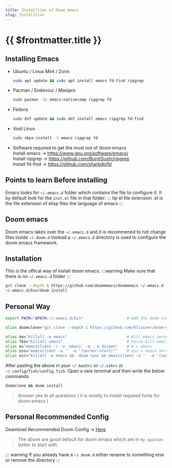 ```yaml
---
title: Installtion of Doom emacs
slug: Installtion
---
```


# {{ $frontmatter.title }}
## Installing Emacs
- Ubuntu / Linux Mint / Zorin
  ``` sh
  sudo apt update && sudo apt install emacs fd-find ripgrep
  ```
- Pacman / Endevour / Manjaro
  ``` sh
  sudo pacman -Sy emacs-nativecomp ripgrep fd
  ```
- Fedora 
  ``` sh
  sudo dnf update && sudo dnf install emacs ripgrep fd-find
  ```
- Void Linux
  ``` sh
  sudo xbps-install -S emacs ripgrep fd
  ```
- Software required to get the most out of doom emacs  
  Install emacs -> https://www.gnu.org/software/emacs/  
  Install ripgrep -> https://github.com/BurntSushi/ripgrep  
  Install fd-find -> https://github.com/sharkdp/fd  
## Points to learn Before installing
Emacs looks for `~/.emacs.d` folder which contains the file to configure it. It by default look for the `init.el` file in that folder.
::: tip el file extension
.el is the file extension of elisp files the language of emacs
:::
## Doom emacs
Doom emacs takes over the `~/.emacs.d` and it is recommened to not change files inside `~/.doom.d` instead a `~/.emacs.d` directory is used to configure the doom emacs framework.
## Installation
This is the offical way of install doom emacs.
:::warning
Make sure that there is no `~/.emacs.d` folder
:::
```sh
git clone --depth 1 https://github.com/doomemacs/doomemacs ~/.emacs.d
~/.emacs.d/bin/doom install
```
## Personal Way
``` sh
export PATH="$PATH:~/.emacs.d/bin"                   # Add the doom command so that you can access it without full path

alias doomclone="git clone --depth 1 https://github.com/hlissner/doom-emacs ~/.emacs.d" # i Didn't want to remember the url each time

alias ke="killall -w emacs"                          # Kill emacs server and wait to emacs process to finish
alias fke="killall emacs"                            # Force kill emacs
alias e="emacsclient -c -a 'emacs' -q . & disown"    # e = emacs
alias ess="emacsclient -a '' -e '(server-start)'"    # ess = emacs server start
alias esr="killall -w emacs &&  doom sync && emacsclient -a '' -e '(server-start)'" # esr = emacs server restart
```

After pasting the above in your `~/.bashrc` or `~/.zshrc` or `~/.config/fish/config.fish`. Open a new terminal and then write the below commands
``` sh
doomclone && doom install
```
> Answer yes to all questions ( it is mostly to install required fonts for doom emacs )
## Personal Recommended Config
Download Recommended Doom Config -> [Here](./Installation/example.zip)
> The above are good default for doom emacs which are in `my opinion` better to start with.

::: warning
If you already have a `~/.doom.d` either rename to something else or remove the directory
:::

